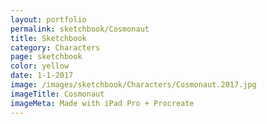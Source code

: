 ```yaml
---
layout: portfolio
permalink: sketchbook/Cosmonaut
title: Sketchbook
category: Characters
page: sketchbook
color: yellow
date: 1-1-2017
image: /images/sketchbook/Characters/Cosmonaut.2017.jpg
imageTitle: Cosmonaut
imageMeta: Made with iPad Pro + Procreate
---
```

